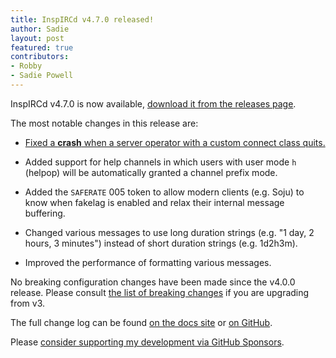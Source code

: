 ```yaml
---
title: InspIRCd v4.7.0 released!
author: Sadie
layout: post
featured: true
contributors:
- Robby
- Sadie Powell
---
```


InspIRCd v4.7.0 is now available, [download it from the releases page](https://github.com/inspircd/inspircd/releases/tag/v4.7.0).

The most notable changes in this release are:

- [Fixed a **crash** when a server operator with a custom connect class quits.](https://docs.inspircd.org/security/2025-01)

- Added support for help channels in which users with user mode `h` (helpop) will be automatically granted a channel prefix mode.

- Added the `SAFERATE` 005 token to allow modern clients (e.g. Soju) to know when fakelag is enabled and relax their internal message buffering.

- Changed various messages to use long duration strings (e.g. "1 day, 2 hours, 3 minutes") instead of short duration strings (e.g. 1d2h3m).

- Improved the performance of formatting various messages.

<!--more-->

No breaking configuration changes have been made since the v4.0.0 release. Please consult [the list of breaking changes](https://docs.inspircd.org/4/breaking-changes) if you are upgrading from v3.

The full change log can be found [on the docs site](https://docs.inspircd.org/4/change-log/#inspircd-460) or [on GitHub](https://github.com/inspircd/inspircd/compare/v4.6.0...v4.7.0).

Please [consider supporting my development via GitHub Sponsors](https://github.com/sponsors/SadieCat/).
